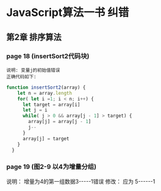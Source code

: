 # JavaScript算法一书 纠错

## 第2章  排序算法

### page 18 (insertSort2代码块)

    说明: 变量j的初始值错误
    正确代码如下:
  ``` javascript
  function insertSort2(array) {
      let n = array.length
      for( let i =1; i < n; i++) {
        let target = array[i]
        let j = i
        while( j > 0 && array[j - 1] > target) {
          array[j] = array[j - 1]
          j--
        }
        array[j] = target
      }
    }
  ```

### page 19 (图2-9 以4为增量分组)
  说明： 增量为4的第一组数据3-----1错误
  修改： 应为 5------1

